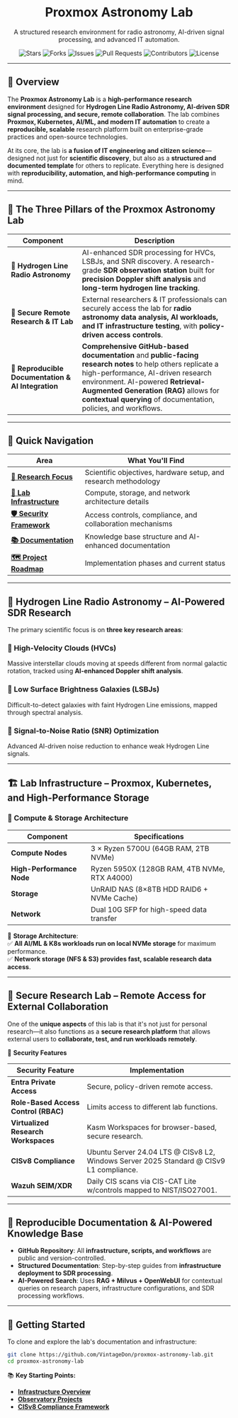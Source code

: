 <p align="center">
  <h1 align="center">Proxmox Astronomy Lab</h1>
  <p align="center">
    A structured research environment for radio astronomy, AI-driven signal processing, and advanced IT automation.
  </p>
</p>

<p align="center">
  <img src="https://img.shields.io/github/stars/VintageDon/proxmox-astronomy-lab?style=social" alt="Stars">
  <img src="https://img.shields.io/github/forks/VintageDon/proxmox-astronomy-lab?style=social" alt="Forks">
  <img src="https://img.shields.io/github/issues/VintageDon/proxmox-astronomy-lab" alt="Issues">
  <img src="https://img.shields.io/github/issues-pr/VintageDon/proxmox-astronomy-lab" alt="Pull Requests">
  <img src="https://img.shields.io/github/contributors/VintageDon/proxmox-astronomy-lab" alt="Contributors">
  <img src="https://img.shields.io/badge/license-MIT-green" alt="License">
</p>

---

## **🚀 Overview**

The **Proxmox Astronomy Lab** is a **high-performance research environment** designed for **Hydrogen Line Radio Astronomy, AI-driven SDR signal processing, and secure, remote collaboration**. The lab combines **Proxmox, Kubernetes, AI/ML, and modern IT automation** to create a **reproducible, scalable** research platform built on enterprise-grade practices and open-source technologies.

At its core, the lab is **a fusion of IT engineering and citizen science**—designed not just for **scientific discovery**, but also as a **structured and documented template** for others to replicate. Everything here is designed with **reproducibility, automation, and high-performance computing** in mind.

---

## **📡 The Three Pillars of the Proxmox Astronomy Lab**  

| **Component** | **Description** |
|--------------|----------------|
| **📡 Hydrogen Line Radio Astronomy** | AI-enhanced SDR processing for HVCs, LSBJs, and SNR discovery. A research-grade **SDR observation station** built for **precision Doppler shift analysis** and **long-term hydrogen line tracking**. |
| **🔐 Secure Remote Research & IT Lab** | External researchers & IT professionals can securely access the lab for **radio astronomy data analysis, AI workloads, and IT infrastructure testing**, with **policy-driven access controls**. |
| **📖 Reproducible Documentation & AI Integration** | **Comprehensive GitHub-based documentation** and **public-facing research notes** to help others replicate a high-performance, AI-driven research environment. AI-powered **Retrieval-Augmented Generation (RAG)** allows for **contextual querying** of documentation, policies, and workflows. |

---

## **🧭 Quick Navigation**

| **Area** | **What You'll Find** |
|----------|---------------------|
| [**📡 Research Focus**](#-hydrogen-line-radio-astronomy--ai-powered-sdr-research) | Scientific objectives, hardware setup, and research methodology |
| [**🔐 Lab Infrastructure**](#-lab-infrastructure--proxmox-kubernetes-and-high-performance-storage) | Compute, storage, and network architecture details |
| [**🛡️ Security Framework**](#-secure-research-lab--remote-access-for-external-collaboration) | Access controls, compliance, and collaboration mechanisms |
| [**📚 Documentation**](#-reproducible-documentation--ai-powered-knowledge-base) | Knowledge base structure and AI-enhanced documentation |
| [**🗺️ Project Roadmap**](ROADMAP.md) | Implementation phases and current status |

---

## **🚀 Hydrogen Line Radio Astronomy – AI-Powered SDR Research**  

The primary scientific focus is on **three key research areas**:

### **🔹 High-Velocity Clouds (HVCs)**

Massive interstellar clouds moving at speeds different from normal galactic rotation, tracked using **AI-enhanced Doppler shift analysis**.

### **🔹 Low Surface Brightness Galaxies (LSBJs)**

Difficult-to-detect galaxies with faint Hydrogen Line emissions, mapped through spectral analysis.

### **🔹 Signal-to-Noise Ratio (SNR) Optimization**

Advanced AI-driven noise reduction to enhance weak Hydrogen Line signals.

---

## **🏗 Lab Infrastructure – Proxmox, Kubernetes, and High-Performance Storage**  

### **🔹 Compute & Storage Architecture**  

| **Component** | **Specifications** |
|--------------|-------------------|
| **Compute Nodes** | 3 × Ryzen 5700U (64GB RAM, 2TB NVMe) |
| **High-Performance Node** | Ryzen 5950X (128GB RAM, 4TB NVMe, RTX A4000) |
| **Storage** | UnRAID NAS (8×8TB HDD RAID6 + NVMe Cache) |
| **Network** | Dual 10G SFP for high-speed data transfer |

💾 **Storage Architecture**:  
✅ **All AI/ML & K8s workloads run on local NVMe storage** for maximum performance.  
✅ **Network storage (NFS & S3) provides fast, scalable research data access**.  

---

## **🔐 Secure Research Lab – Remote Access for External Collaboration**  

One of the **unique aspects** of this lab is that it's not just for personal research—it also functions as a **secure research platform** that allows external users to **collaborate, test, and run workloads remotely**.

🔹 **Security Features**  

| **Security Feature** | **Implementation** |
|----------------------|-------------------|
| **Entra Private Access** | Secure, policy-driven remote access. |
| **Role-Based Access Control (RBAC)** | Limits access to different lab functions. |
| **Virtualized Research Workspaces** | Kasm Workspaces for browser-based, secure research. |
| **CISv8 Compliance** | Ubuntu Server 24.04 LTS @ CISv8 L2, Windows Server 2025 Standard @ CISv9 L1 compliance. |
| **Wazuh SEIM/XDR** | Daily CIS scans via CIS-CAT Lite w/controls mapped to NIST/ISO27001. |

---

## **📖 Reproducible Documentation & AI-Powered Knowledge Base**  

- **GitHub Repository**: All **infrastructure, scripts, and workflows** are public and version-controlled.
- **Structured Documentation**: Step-by-step guides from **infrastructure deployment to SDR processing**.
- **AI-Powered Search**: Uses **RAG + Milvus + OpenWebUI** for contextual queries on research papers, infrastructure configurations, and SDR processing workflows.

---

## **🚀 Getting Started**

To clone and explore the lab's documentation and infrastructure:

```bash
git clone https://github.com/VintageDon/proxmox-astronomy-lab.git
cd proxmox-astronomy-lab
```

📚 **Key Starting Points:**  

- [**Infrastructure Overview**](docs/infrastructure/README.md)
- [**Observatory Projects**](docs/observatory-projects/README.md)
- [**CISv8 Compliance Framework**](docs/compliance-security/cisv8-controls/README.md)
